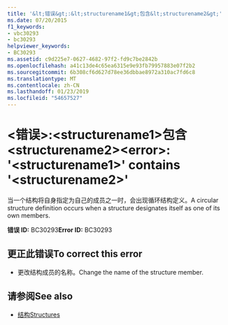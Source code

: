 ```yaml
---
title: '&lt;错误&gt;:&lt;structurename1&gt;包含&lt;structurename2&gt;'
ms.date: 07/20/2015
f1_keywords:
- vbc30293
- bc30293
helpviewer_keywords:
- BC30293
ms.assetid: c9d225e7-0627-4682-97f2-fd9c7be2842b
ms.openlocfilehash: a41c13de4c65ea6315e9e93fb79957883e07f2b2
ms.sourcegitcommit: 6b308cf6d627d78ee36dbbae8972a310ac7fd6c8
ms.translationtype: MT
ms.contentlocale: zh-CN
ms.lasthandoff: 01/23/2019
ms.locfileid: "54657527"
---
```

# <a name="lterrorgt-ltstructurename1gt-contains-ltstructurename2gt"></a><span data-ttu-id="1c184-102">&lt;错误&gt;:&lt;structurename1&gt;包含&lt;structurename2&gt;</span><span class="sxs-lookup"><span data-stu-id="1c184-102">&lt;error&gt;: '&lt;structurename1&gt;' contains '&lt;structurename2&gt;'</span></span>
<span data-ttu-id="1c184-103">当一个结构将自身指定为自己的成员之一时，会出现循环结构定义。</span><span class="sxs-lookup"><span data-stu-id="1c184-103">A circular structure definition occurs when a structure designates itself as one of its own members.</span></span>  
  
 <span data-ttu-id="1c184-104">**错误 ID:** BC30293</span><span class="sxs-lookup"><span data-stu-id="1c184-104">**Error ID:** BC30293</span></span>  
  
## <a name="to-correct-this-error"></a><span data-ttu-id="1c184-105">更正此错误</span><span class="sxs-lookup"><span data-stu-id="1c184-105">To correct this error</span></span>  
  
-   <span data-ttu-id="1c184-106">更改结构成员的名称。</span><span class="sxs-lookup"><span data-stu-id="1c184-106">Change the name of the structure member.</span></span>  
  
## <a name="see-also"></a><span data-ttu-id="1c184-107">请参阅</span><span class="sxs-lookup"><span data-stu-id="1c184-107">See also</span></span>
- [<span data-ttu-id="1c184-108">结构</span><span class="sxs-lookup"><span data-stu-id="1c184-108">Structures</span></span>](../../visual-basic/programming-guide/language-features/data-types/structures.md)
